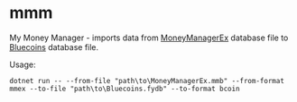 # mmm
My Money Manager - imports data from [MoneyManagerEx](https://www.moneymanagerex.org/) database file to [Bluecoins](https://www.bluecoinsapp.com/) database file.

Usage:

`dotnet run -- --from-file "path\to\MoneyManagerEx.mmb" --from-format mmex --to-file "path\to\Bluecoins.fydb" --to-format bcoin`
